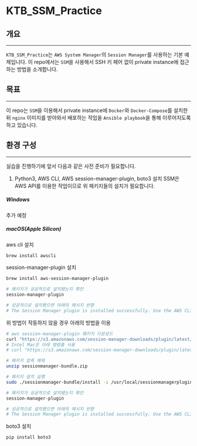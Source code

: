 # KTB_SSM_Practice

## 개요
---
`KTB_SSM_Practice`는 `AWS System Manager`의 `Session Manager`를 사용하는 기본 예제입니다. 이 repo에서는 `SSM`을 사용해서 SSH 키 페어 없이 private instance에 접근하는 방법을 소개합니다.

## 목표
---
이 repo는 `SSM`을 이용해서 private instance에 `Docker`와 `Docker-Compose`를 설치한 뒤 `nginx` 이미지를 받아와서 배포하는 작업을 `Ansible playbook`을 통해 이루어지도록 하고 있습니다.

## 환경 구성
---
실습을 진행하기에 앞서 다음과 같은 사전 준비가 필요합니다.

1. Python3, AWS CLI, AWS session-manager-plugin, boto3 설치
SSM은 AWS API를 이용한 작업이므로 위 패키지들의 설치가 필요합니다.

##### Windows
추가 예정

##### macOS(Apple Silicon)
aws cli 설치
```bash
brew install awscli
```
session-manager-plugin 설치
```bash
brew install aws-session-manager-plugin

# 패키지가 성공적으로 설치됐는지 확인
session-manager-plugin

# 성공적으로 설치됐으면 아래의 메시지 반환
# The Session Manager plugin is installed successfully. Use the AWS CLI to start a session.
```
위 방법이 작동하지 않을 경우 아래의 방법을 이용
```bash
# aws session-manager-plugin 패키지 다운로드
curl "https://s3.amazonaws.com/session-manager-downloads/plugin/latest/mac_arm64/sessionmanager-bundle.zip" -o "sessionmanager-bundle.zip"
# Intel Mac은 아래 명령줄 사용
# curl "https://s3.amazonaws.com/session-manager-downloads/plugin/latest/mac/sessionmanager-bundle.zip" -o "sessionmanager-bundle.zip"

# 패키지 압축 해제
unzip sessionmanager-bundle.zip

# 패키지 설치 실행
sudo ./sessionmanager-bundle/install -i /usr/local/sessionmanagerplugin -b /usr/local/bin/session-manager-plugin

# 패키지가 성공적으로 설치됐는지 확인
session-manager-plugin

# 성공적으로 설치됐으면 아래의 메시지 반환
# The Session Manager plugin is installed successfully. Use the AWS CLI to start a session.
```
boto3 설치
```bash
pip install boto3
```


